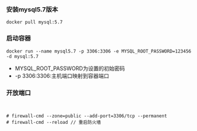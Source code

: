 ### 安装mysql5.7版本

```
docker pull mysql:5.7
```

### 启动容器

```
docker run --name mysql5.7 -p 3306:3306 -e MYSQL_ROOT_PASSWORD=123456 -d mysql:5.7
```

* MYSQL\_ROOT\_PASSWORD为设置的初始密码
* -p 3306:3306:主机端口映射到容器端口

### 开放端口

```


# firewall-cmd --zone=public --add-port=3306/tcp --permanent
# firewall-cmd --reload // 重启防火墙
```



